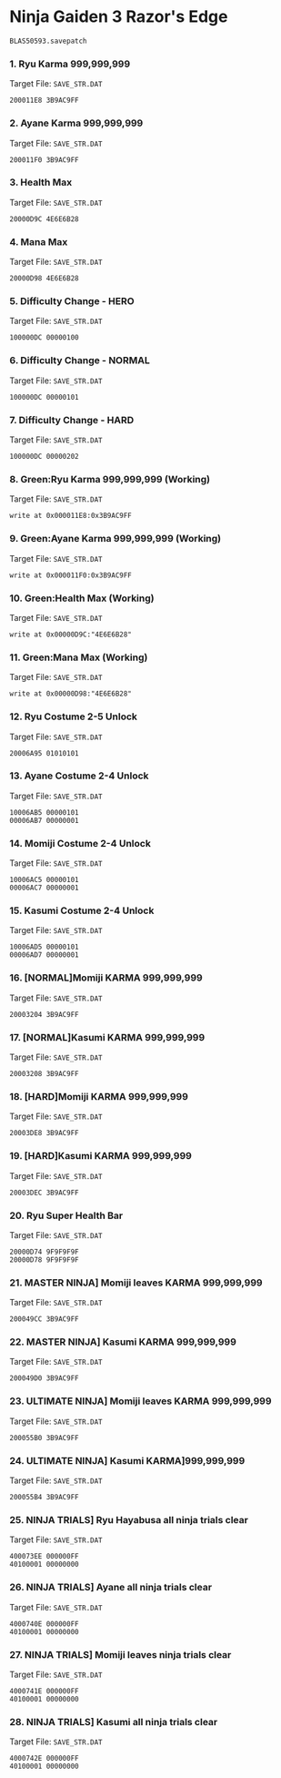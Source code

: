 #  Ninja Gaiden 3 Razor's Edge 

`BLAS50593.savepatch`

### 1. Ryu Karma 999,999,999

Target File: `SAVE_STR.DAT`

```
200011E8 3B9AC9FF
```

### 2. Ayane Karma 999,999,999

Target File: `SAVE_STR.DAT`

```
200011F0 3B9AC9FF
```

### 3. Health Max

Target File: `SAVE_STR.DAT`

```
20000D9C 4E6E6B28
```

### 4. Mana Max

Target File: `SAVE_STR.DAT`

```
20000D98 4E6E6B28
```

### 5. Difficulty Change - HERO

Target File: `SAVE_STR.DAT`

```
100000DC 00000100
```

### 6. Difficulty Change - NORMAL

Target File: `SAVE_STR.DAT`

```
100000DC 00000101
```

### 7. Difficulty Change - HARD

Target File: `SAVE_STR.DAT`

```
100000DC 00000202
```

### 8. Green:Ryu Karma 999,999,999 (Working)

Target File: `SAVE_STR.DAT`

```
write at 0x000011E8:0x3B9AC9FF
```

### 9. Green:Ayane Karma 999,999,999 (Working)

Target File: `SAVE_STR.DAT`

```
write at 0x000011F0:0x3B9AC9FF
```

### 10. Green:Health Max (Working)

Target File: `SAVE_STR.DAT`

```
write at 0x00000D9C:"4E6E6B28"
```

### 11. Green:Mana Max (Working)

Target File: `SAVE_STR.DAT`

```
write at 0x00000D98:"4E6E6B28"
```

### 12. Ryu Costume 2-5 Unlock

Target File: `SAVE_STR.DAT`

```
20006A95 01010101
```

### 13. Ayane Costume 2-4 Unlock

Target File: `SAVE_STR.DAT`

```
10006AB5 00000101
00006AB7 00000001
```

### 14. Momiji Costume 2-4 Unlock

Target File: `SAVE_STR.DAT`

```
10006AC5 00000101
00006AC7 00000001
```

### 15. Kasumi Costume 2-4 Unlock

Target File: `SAVE_STR.DAT`

```
10006AD5 00000101
00006AD7 00000001
```

### 16. [NORMAL]Momiji KARMA 999,999,999

Target File: `SAVE_STR.DAT`

```
20003204 3B9AC9FF
```

### 17. [NORMAL]Kasumi KARMA 999,999,999

Target File: `SAVE_STR.DAT`

```
20003208 3B9AC9FF
```

### 18. [HARD]Momiji KARMA 999,999,999

Target File: `SAVE_STR.DAT`

```
20003DE8 3B9AC9FF
```

### 19. [HARD]Kasumi KARMA 999,999,999

Target File: `SAVE_STR.DAT`

```
20003DEC 3B9AC9FF
```

### 20. Ryu Super Health Bar

Target File: `SAVE_STR.DAT`

```
20000D74 9F9F9F9F
20000D78 9F9F9F9F
```

### 21. MASTER NINJA] Momiji leaves KARMA 999,999,999

Target File: `SAVE_STR.DAT`

```
200049CC 3B9AC9FF
```

### 22. MASTER NINJA] Kasumi KARMA 999,999,999

Target File: `SAVE_STR.DAT`

```
200049D0 3B9AC9FF
```

### 23. ULTIMATE NINJA] Momiji leaves KARMA 999,999,999

Target File: `SAVE_STR.DAT`

```
200055B0 3B9AC9FF
```

### 24. ULTIMATE NINJA] Kasumi KARMA]999,999,999

Target File: `SAVE_STR.DAT`

```
200055B4 3B9AC9FF
```

### 25. NINJA TRIALS] Ryu Hayabusa all ninja trials clear

Target File: `SAVE_STR.DAT`

```
400073EE 000000FF
40100001 00000000
```

### 26. NINJA TRIALS] Ayane all ninja trials  clear

Target File: `SAVE_STR.DAT`

```
4000740E 000000FF
40100001 00000000
```

### 27. NINJA TRIALS] Momiji leaves ninja trials  clear

Target File: `SAVE_STR.DAT`

```
4000741E 000000FF
40100001 00000000
```

### 28. NINJA TRIALS] Kasumi all ninja trials  clear

Target File: `SAVE_STR.DAT`

```
4000742E 000000FF
40100001 00000000
```

